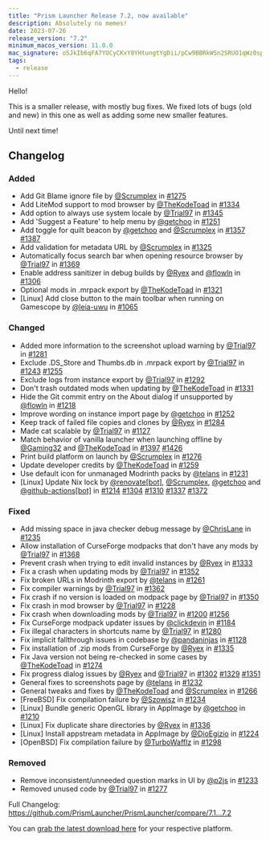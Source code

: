 ```yaml
---
title: "Prism Launcher Release 7.2, now available"
description: Absolutely no memes! 
date: 2023-07-26
release_version: "7.2"
minimum_macos_version: 11.0.0
mac_signature: oSJkIb6qFA7YUCyCKxY8YHtungtYgDii/pCw9BBRkWSn2SRUO1qWz0spuhW3N4bpsE54p7H0LOYW0iHWqBleBg==
tags:
  - release
---
```


Hello!

This is a smaller release, with mostly bug fixes. We fixed lots of bugs (old and new) in this one as well as adding some new smaller features.

Until next time!

## Changelog

### Added

- Add Git Blame ignore file by [@Scrumplex](https://github.com/Scrumplex) in [#1275](https://github.com/PrismLauncher/PrismLauncher/pull/1275)
- Add LiteMod support to mod browser by [@TheKodeToad](https://github.com/TheKodeToad) in [#1334](https://github.com/PrismLauncher/PrismLauncher/pull/1334)
- Add option to always use system locale by [@Trial97](https://github.com/Trial97) in [#1345](https://github.com/PrismLauncher/PrismLauncher/pull/1345)
- Add 'Suggest a Feature' to help menu by [@getchoo](https://github.com/getchoo) in [#1251](https://github.com/PrismLauncher/PrismLauncher/pull/1251)
- Add toggle for quilt beacon by [@getchoo](https://github.com/getchoo) and [@Scrumplex](https://github.com/Scrumplex) in [#1357](https://github.com/PrismLauncher/PrismLauncher/pull/1357) [#1387](https://github.com/PrismLauncher/PrismLauncher/pull/1387)
- Add validation for metadata URL by [@Scrumplex](https://github.com/Scrumplex) in [#1325](https://github.com/PrismLauncher/PrismLauncher/pull/1325)
- Automatically focus search bar when opening resource browser by [@Trial97](https://github.com/Trial97) in [#1369](https://github.com/PrismLauncher/PrismLauncher/pull/1369)
- Enable address sanitizer in debug builds by [@Ryex](https://github.com/Ryex) and [@flowln](https://github.com/flowln) in [#1306](https://github.com/PrismLauncher/PrismLauncher/pull/1306)
- Optional mods in .mrpack export by [@TheKodeToad](https://github.com/TheKodeToad) in [#1321](https://github.com/PrismLauncher/PrismLauncher/pull/1321)
- [Linux] Add close button to the main toolbar when running on Gamescope by [@leia-uwu](https://github.com/leia-uwu) in [#1065](https://github.com/PrismLauncher/PrismLauncher/pull/1065)

### Changed

- Added more information to the screenshot upload warning by [@Trial97](https://github.com/Trial97) in [#1281](https://github.com/PrismLauncher/PrismLauncher/pull/1281)
- Exclude .DS_Store and Thumbs.db in .mrpack export by [@Trial97](https://github.com/Trial97) in [#1243](https://github.com/PrismLauncher/PrismLauncher/pull/1243) [#1255](https://github.com/PrismLauncher/PrismLauncher/pull/1255)
- Exclude logs from instance export by [@Trial97](https://github.com/Trial97) in [#1292](https://github.com/PrismLauncher/PrismLauncher/pull/1292)
- Don't trash outdated mods when updating by [@TheKodeToad](https://github.com/TheKodeToad) in [#1331](https://github.com/PrismLauncher/PrismLauncher/pull/1331)
- Hide the Git commit entry on the About dialog if unsupported by [@flowln](https://github.com/flowln) in [#1218](https://github.com/PrismLauncher/PrismLauncher/pull/1218)
- Improve wording on instance import page by [@getchoo](https://github.com/getchoo) in [#1252](https://github.com/PrismLauncher/PrismLauncher/pull/1252)
- Keep track of failed file copies and clones by [@Ryex](https://github.com/Ryex) in [#1284](https://github.com/PrismLauncher/PrismLauncher/pull/1284)
- Made cat scalable by [@Trial97](https://github.com/Trial97) in [#1127](https://github.com/PrismLauncher/PrismLauncher/pull/1127)
- Match behavior of vanilla launcher when launching offline by [@Gaming32](https://github.com/Gaming32) and [@TheKodeToad](https://github.com/TheKodeToad) in [#1397](https://github.com/PrismLauncher/PrismLauncher/pull/1397) [#1426](https://github.com/PrismLauncher/PrismLauncher/pull/1426)
- Print build platform on launch by [@Scrumplex](https://github.com/Scrumplex) in [#1276](https://github.com/PrismLauncher/PrismLauncher/pull/1276)
- Update developer credits by [@TheKodeToad](https://github.com/TheKodeToad) in [#1259](https://github.com/PrismLauncher/PrismLauncher/pull/1259)
- Use default icon for unmanaged Modrinth packs by [@telans](https://github.com/telans) in [#1231](https://github.com/PrismLauncher/PrismLauncher/pull/1231)
- [Linux] Update Nix lock by [@renovate[bot]](<https://github.com/renovate[bot]>), [@Scrumplex](https://github.com/Scrumplex), [@getchoo](https://github.com/getchoo) and [@github-actions[bot]](<https://github.com/github-actions[bot]>) in [#1214](https://github.com/PrismLauncher/PrismLauncher/pull/1214) [#1304](https://github.com/PrismLauncher/PrismLauncher/pull/1304) [#1310](https://github.com/PrismLauncher/PrismLauncher/pull/1310) [#1337](https://github.com/PrismLauncher/PrismLauncher/pull/1337) [#1372](https://github.com/PrismLauncher/PrismLauncher/pull/1372)

### Fixed

- Add missing space in java checker debug message by [@ChrisLane](https://github.com/ChrisLane) in [#1235](https://github.com/PrismLauncher/PrismLauncher/pull/1235)
- Allow installation of CurseForge modpacks that don't have any mods by [@Trial97](https://github.com/Trial97) in [#1368](https://github.com/PrismLauncher/PrismLauncher/pull/1368)
- Prevent crash when trying to edit invalid instances by [@Ryex](https://github.com/Ryex) in [#1333](https://github.com/PrismLauncher/PrismLauncher/pull/1333)
- Fix a crash when updating mods by [@Trial97](https://github.com/Trial97) in [#1352](https://github.com/PrismLauncher/PrismLauncher/pull/1352)
- Fix broken URLs in Modrinth export by [@telans](https://github.com/telans) in [#1261](https://github.com/PrismLauncher/PrismLauncher/pull/1261)
- Fix compiler warnings by [@Trial97](https://github.com/Trial97) in [#1362](https://github.com/PrismLauncher/PrismLauncher/pull/1362)
- Fix crash if no version is loaded on modpack page by [@Trial97](https://github.com/Trial97) in [#1350](https://github.com/PrismLauncher/PrismLauncher/pull/1350)
- Fix crash in mod browser by [@Trial97](https://github.com/Trial97) in [#1228](https://github.com/PrismLauncher/PrismLauncher/pull/1228)
- Fix crash when downloading mods by [@Trial97](https://github.com/Trial97) in [#1200](https://github.com/PrismLauncher/PrismLauncher/pull/1200) [#1256](https://github.com/PrismLauncher/PrismLauncher/pull/1256)
- Fix CurseForge modpack updater issues by [@clickdevin](https://github.com/clickdevin) in [#1184](https://github.com/PrismLauncher/PrismLauncher/pull/1184)
- Fix illegal characters in shortcuts name by [@Trial97](https://github.com/Trial97) in [#1280](https://github.com/PrismLauncher/PrismLauncher/pull/1280)
- Fix implicit fallthrough issues in codebase by [@pandaninjas](https://github.com/pandaninjas) in [#1128](https://github.com/PrismLauncher/PrismLauncher/pull/1128)
- Fix installation of .zip mods from CurseForge by [@Ryex](https://github.com/Ryex) in [#1335](https://github.com/PrismLauncher/PrismLauncher/pull/1335)
- Fix Java version not being re-checked in some cases by [@TheKodeToad](https://github.com/TheKodeToad) in [#1274](https://github.com/PrismLauncher/PrismLauncher/pull/1274)
- Fix progress dialog issues by [@Ryex](https://github.com/Ryex) and [@Trial97](https://github.com/Trial97) in [#1302](https://github.com/PrismLauncher/PrismLauncher/pull/1302) [#1329](https://github.com/PrismLauncher/PrismLauncher/pull/1329) [#1351](https://github.com/PrismLauncher/PrismLauncher/pull/1351)
- General fixes to screenshots page by [@telans](https://github.com/telans) in [#1232](https://github.com/PrismLauncher/PrismLauncher/pull/1232)
- General tweaks and fixes by [@TheKodeToad](https://github.com/TheKodeToad) and [@Scrumplex](https://github.com/Scrumplex) in [#1266](https://github.com/PrismLauncher/PrismLauncher/pull/1266)
- [FreeBSD] Fix compilation failure by [@Szowisz](https://github.com/Szowisz) in [#1234](https://github.com/PrismLauncher/PrismLauncher/pull/1234)
- [Linux] Bundle generic OpenGL library in AppImage by [@getchoo](https://github.com/getchoo) in [#1210](https://github.com/PrismLauncher/PrismLauncher/pull/1210)
- [Linux] Fix duplicate share directories by [@Ryex](https://github.com/Ryex) in [#1336](https://github.com/PrismLauncher/PrismLauncher/pull/1336)
- [Linux] Install appstream metadata in AppImage by [@DioEgizio](https://github.com/DioEgizio) in [#1224](https://github.com/PrismLauncher/PrismLauncher/pull/1224)
- [OpenBSD] Fix compilation failure by [@TurboWafflz](https://github.com/TurboWafflz) in [#1298](https://github.com/PrismLauncher/PrismLauncher/pull/1298)

### Removed

- Remove inconsistent/unneeded question marks in UI by [@p2js](https://github.com/p2js) in [#1233](https://github.com/PrismLauncher/PrismLauncher/pull/1233)
- Removed unused code by [@Trial97](https://github.com/Trial97) in [#1277](https://github.com/PrismLauncher/PrismLauncher/pull/1277)

Full Changelog: <https://github.com/PrismLauncher/PrismLauncher/compare/7.1...7.2>

You can [grab the latest download here](https://prismlauncher.org/download/) for your respective platform.
